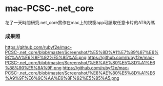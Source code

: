 # mac-PCSC-.net_core
花了一天時間研究.net_core實作在mac上的視窗app可讀取任意卡片的ATR內碼


### 成果照
https://github.com/rubyf2e/mac-PCSC-.net_core/blob/master/Screenshot/%E5%8D%A1%E7%89%87%E6%9C%AA%E6%8F%92%E5%85%A5.png
https://github.com/rubyf2e/mac-PCSC-.net_core/blob/master/Screenshot/%E8%AE%80%E5%8D%A1%E6%88%90%E5%8A%9F.png
https://github.com/rubyf2e/mac-PCSC-.net_core/blob/master/Screenshot/%E8%AE%80%E5%8D%A1%E6%A9%9F%E6%9C%AA%E6%8F%92%E5%85%A5.png

